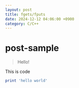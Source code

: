 ```yaml
---
layout: post
title: fgets/fputs
date: 2024-12-12 04:06:00 +0900
category: C/C++
---
```

# post-sample
> Hello!

This is code
```ruby
print 'hello world'
```